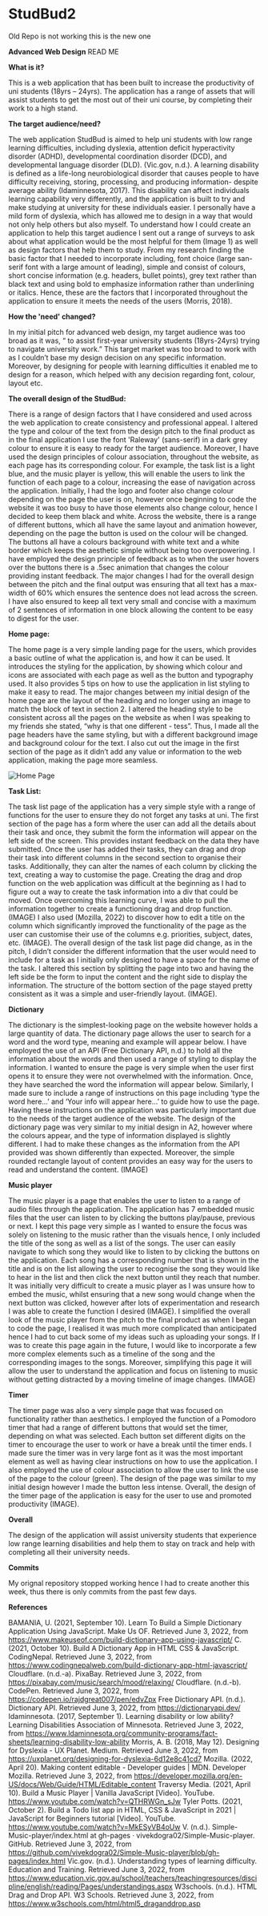 # StudBud2
Old Repo is not working this is the new one


**Advanced Web Design**
READ ME

**What is it?**

This is a web application that has been built to increase the productivity of uni students (18yrs – 24yrs). The application has a range of assets that will assist students to get the most out of their uni course, by completing their work to a high stand.

**The target audience/need?**

The web application StudBud is aimed to help uni students with low range learning difficulties, including dyslexia, attention deficit hyperactivity disorder (ADHD), developmental coordination disorder (DCD), and developmental language disorder (DLD). (Vic.gov, n.d.). A learning disability is defined as a life-long neurobiological disorder that causes people to have difficulty receiving, storing, processing, and producing information- despite average ability (Idaminnesota, 2017). This disability can affect individuals learning capability very differently, and the application is built to try and make studying at university for these individuals easier. I personally have a mild form of dyslexia, which has allowed me to design in a way that would not only help others but also myself. To understand how I could create an application to help this target audience I sent out a range of surveys to ask about what application would be the most helpful for them (Image 1) as well as design factors that help them to study. From my research finding the basic factor that I needed to incorporate including, font choice (large san-serif font with a large amount of leading), simple and consist of colours, short concise information (e.g. headers, bullet points), grey text rather than black text and using bold to emphasize information rather than underlining or italics. Hence, these are the factors that I incorporated throughout the application to ensure it meets the needs of the users (Morris, 2018).


**How the 'need' changed?**

In my initial pitch for advanced web design, my target audience was too broad as it was, “ to assist first-year university students (18yrs-24yrs) trying to navigate university work.” This target market was too broad to work with as I couldn’t base my design decision on any specific information. Moreover, by designing for people with learning difficulties it enabled me to design for a reason, which helped with any decision regarding font, colour, layout etc.


**The overall design of the StudBud:**

There is a range of design factors that I have considered and used across the web application to create consistency and professional appeal. I altered the type and colour of the text from the design pitch to the final product as in the final application I use the font 'Raleway' (sans-serif) in a dark grey colour to ensure it is easy to ready for the target audience. Moreover, I have used the design principles of colour association, throughout the website, as each page has its corresponding colour. For example, the task list is a light blue, and the music player is yellow, this will enable the users to link the function of each page to a colour, increasing the ease of navigation across the application. Initially, I had the logo and footer also change colour depending on the page the user is on, however once beginning to code the website it was too busy to have those elements also change colour, hence I decided to keep them black and white. Across the website, there is a range of different buttons, which all have the same layout and animation however, depending on the page the button is used on the colour will be changed. The buttons all have a colours background with white text and a white border which keeps the aesthetic simple without being too overpowering. I have employed the design principle of feedback as to when the user hovers over the buttons there is a .5sec animation that changes the colour providing instant feedback. The major changes I had for the overall design between the pitch and the final output was ensuring that all text has a max-width of 60% which ensures the sentence does not lead across the screen. I have also ensured to keep all text very small and concise with a maximum of 2 sentences of information in one block allowing the content to be easy to digest for the user. 

**Home page:**

The home page is a very simple landing page for the users, which provides a basic outline of what the application is, and how it can be used. It introduces the styling for the application, by showing which colour and icons are associated with each page as well as the button and typography used. It also provides 5 tips on how to use the application in list styling to make it easy to read. The major changes between my initial design of the home page are the layout of the heading and no longer using an image to match the block of text in section 2. I altered the heading style to be consistent across all the pages on the website as when I was speaking to my friends she stated, “why is that one different - tess”. Thus, I made all the page headers have the same styling, but with a different background image and background colour for the text. I also cut out the image in the first section of the page as it didn’t add any value or information to the web application, making the page more seamless. 

![Home Page](/public/readmeimages/homepagecompare.png)

**Task List:**

The task list page of the application has a very simple style with a range of functions for the user to ensure they do not forget any tasks at uni. The first section of the page has a form where the user can add all the details about their task and once, they submit the form the information will appear on the left side of the screen. This provides instant feedback on the data they have submitted. Once the user has added their tasks, they can drag and drop their task into different columns in the second section to organise their tasks. Additionally, they can alter the names of each column by clicking the text, creating a way to customise the page. Creating the drag and drop function on the web application was difficult at the beginning as I had to figure out a way to create the task information into a div that could be moved. Once overcoming this learning curve, I was able to pull the information together to create a functioning drag and drop function. (IMAGE) I also used (Mozilla, 2022) to discover how to edit a title on the column which significantly improved the functionality of the page as the user can customise their use of the columns e.g. priorities, subject, dates, etc. (IMAGE). The overall design of the task list page did change, as in the pitch, I didn’t consider the different information that the user would need to include for a task as I initially only designed to have a space for the name of the task. I altered this section by splitting the page into two and having the left side be the form to input the content and the right side to display the information. The structure of the bottom section of the page stayed pretty consistent as it was a simple and user-friendly layout. (IMAGE). 


**Dictionary** 

The dictionary is the simplest-looking page on the website however holds a large quantity of data. The dictionary page allows the user to search for a word and the word type, meaning and example will appear below. I have employed the use of an API (Free Dictionary API, n.d.) to hold all the information about the words and then used a range of styling to display the information. I wanted to ensure the page is very simple when the user first opens it to ensure they were not overwhelmed with the information. Once, they have searched the word the information will appear below. Similarly, I made sure to include a range of instructions on this page including ‘type the word here...’ and ‘Your info will appear here...’ to guide how to use the page. Having these instructions on the application was particularly important due to the needs of the target audience of the website. The design of the dictionary page was very similar to my initial design in A2, however where the colours appear, and the type of information displayed is slightly different. I had to make these changes as the information from the API provided was shown differently than expected. Moreover, the simple rounded rectangle layout of content provides an easy way for the users to read and understand the content. (IMAGE)

**Music player**

The music player is a page that enables the user to listen to a range of audio files through the application. The application has 7 embedded music files that the user can listen to by clicking the buttons play/pause, previous or next. I kept this page very simple as I wanted to ensure the focus was solely on listening to the music rather than the visuals hence, I only included the title of the song as well as a list of the songs. The user can easily navigate to which song they would like to listen to by clicking the buttons on the application. Each song has a corresponding number that is shown in the title and is on the list allowing the user to recognise the song they would like to hear in the list and then click the next button until they reach that number. It was initially very difficult to create a music player as I was unsure how to embed the music, whilst ensuring that a new song would change when the next button was clicked, however after lots of experimentation and research I was able to create the function I desired (IMAGE). I simplified the overall look of the music player from the pitch to the final product as when I began to code the page, I realised it was much more complicated than anticipated hence I had to cut back some of my ideas such as uploading your songs. If I was to create this page again in the future, I would like to incorporate a few more complex elements such as a timeline of the song and the corresponding images to the songs. Moreover, simplifying this page it will allow the user to understand the application and focus on listening to music without getting distracted by a moving timeline of image changes. (IMAGE)

**Timer**

The timer page was also a very simple page that was focused on functionality rather than aesthetics. I employed the function of a Pomodoro timer that had a range of different buttons that would set the timer, depending on what was selected. Each button set different digits on the timer to encourage the user to work or have a break until the timer ends. I made sure the timer was in very large font as it was the most important element as well as having clear instructions on how to use the application. I also employed the use of colour association to allow the user to link the use of the page to the colour (green). The design of the page was similar to my initial design however I made the button less intense. Overall, the design of the timer page of the application is easy for the user to use and promoted productivity (IMAGE).

**Overall**

The design of the application will assist university students that experience low range learning disabilities and help them to stay on track and help with completing all their university needs.

**Commits**

My orignal repository stopped working hence I had to create another this week, thus there is only commits from the past few days. 

**References**

BAMANIA, U. (2021, September 10). Learn To Build a Simple Dictionary Application Using JavaScript. Make Us OF. Retrieved June 3, 2022, from https://www.makeuseof.com/build-dictionary-app-using-javascript/
C. (2021, October 10). Build A Dictionary App in HTML CSS & JavaScript. CodingNepal. Retrieved June 3, 2022, from https://www.codingnepalweb.com/build-dictionary-app-html-javascript/
Cloudflare. (n.d.-a). PixaBay. Retrieved June 3, 2022, from https://pixabay.com/music/search/mood/relaxing/
Cloudflare. (n.d.-b). CodePen. Retrieved June 3, 2022, from https://codepen.io/rajdgreat007/pen/edvZpx
Free Dictionary API. (n.d.). Dictionary API. Retrieved June 3, 2022, from https://dictionaryapi.dev/
Idaminnesota. (2017, September 1). Learning disability or low ability? Learning Disabilities Association of Minnesota. Retrieved June 3, 2022, from https://www.ldaminnesota.org/community-programs/fact-sheets/learning-disability-low-ability
Morris, A. B. (2018, May 12). Designing for Dyslexia - UX Planet. Medium. Retrieved June 3, 2022, from https://uxplanet.org/designing-for-dyslexia-6d12e8c41cd7
Mozilla. (2022, April 20). Making content editable - Developer guides | MDN. Developer Mozilla. Retrieved June 3, 2022, from https://developer.mozilla.org/en-US/docs/Web/Guide/HTML/Editable_content
Traversy Media. (2021, April 10). Build a Music Player | Vanilla JavaScript [Video]. YouTube. https://www.youtube.com/watch?v=QTHRWGn_sJw
Tyler Potts. (2021, October 2). Build a Todo list app in HTML, CSS & JavaScript in 2021 | JavaScript for Beginners tutorial [Video]. YouTube. https://www.youtube.com/watch?v=MkESyVB4oUw
V. (n.d.). Simple-Music-player/index.html at gh-pages · vivekdogra02/Simple-Music-player. GitHub. Retrieved June 3, 2022, from https://github.com/vivekdogra02/Simple-Music-player/blob/gh-pages/index.html
Vic.gov. (n.d.). Understanding types of learning difficulty. Education and Training. Retrieved June 3, 2022, from https://www.education.vic.gov.au/school/teachers/teachingresources/discipline/english/reading/Pages/understandings.aspx
W3schools. (n.d.). HTML Drag and Drop API. W3 Schools. Retrieved June 3, 2022, from https://www.w3schools.com/html/html5_draganddrop.asp


